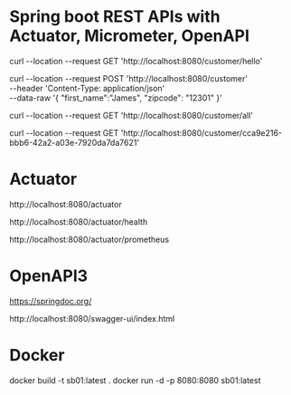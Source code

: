 # Spring boot REST APIs with Actuator, Micrometer, OpenAPI

curl --location --request GET 'http://localhost:8080/customer/hello'

curl --location --request POST 'http://localhost:8080/customer' \
--header 'Content-Type: application/json' \
--data-raw '{
"first_name":"James",
"zipcode": "12301"
}'

curl --location --request GET 'http://localhost:8080/customer/all'

curl --location --request GET 'http://localhost:8080/customer/cca9e216-bbb6-42a2-a03e-7920da7da7621'

# Actuator

http://localhost:8080/actuator

http://localhost:8080/actuator/health

http://localhost:8080/actuator/prometheus

# OpenAPI3

https://springdoc.org/

http://localhost:8080/swagger-ui/index.html

# Docker

docker build -t sb01:latest .
docker run -d -p 8080:8080 sb01:latest